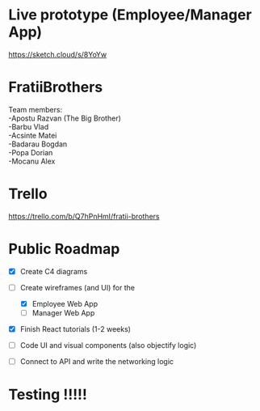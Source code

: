 # Live prototype (Employee/Manager App)
https://sketch.cloud/s/8YoYw

# FratiiBrothers
Team members: <br>-Apostu Razvan (The Big Brother)<br>
                   -Barbu Vlad<br>
                   -Acsinte Matei<br>
                   -Badarau Bogdan<br>
                   -Popa Dorian<br>
                   -Mocanu Alex<br>
                                      
# Trello
https://trello.com/b/Q7hPnHmI/fratii-brothers

# Public Roadmap
- [x] Create C4 diagrams
- [ ] Create wireframes (and UI) for the
  - [X] Employee Web App
  - [ ] Manager Web App
- [X] Finish React tutorials (1-2 weeks)
- [ ] Code UI and visual components (also objectify logic)
- [ ] Connect to API and write the networking logic


# Testing !!!!!
